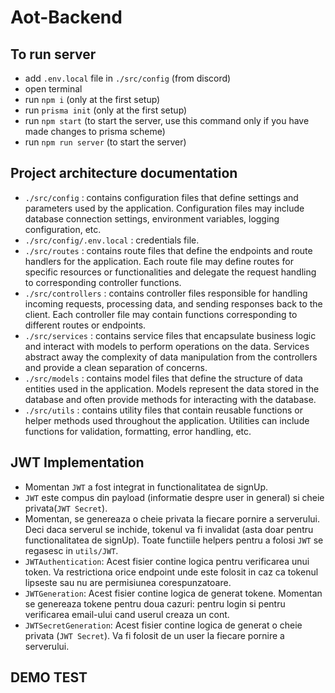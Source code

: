 # Aot-Backend

## To run server
  - add ```.env.local``` file in ```./src/config``` (from discord)
  - open terminal
  - run ```npm i``` (only at the first setup)
  - run ```prisma init``` (only at the first setup)
  - run ```npm start``` (to start the server, use this command only if you have made changes to prisma scheme)
  - run ```npm run server``` (to start the server)

## Project architecture documentation
  - ```./src/config``` : contains configuration files that define settings and parameters used by the application. Configuration files may include database connection settings, environment variables, logging configuration, etc.
  - ```./src/config/.env.local``` : credentials file.
  - ```./src/routes``` : contains route files that define the endpoints and route handlers for the application. Each route file may define routes for specific resources or functionalities and delegate the request handling to corresponding controller functions.
  - ```./src/controllers``` : contains controller files responsible for handling incoming requests, processing data, and sending responses back to the client. Each controller file may contain functions corresponding to different routes or endpoints.
  - ```./src/services``` : contains service files that encapsulate business logic and interact with models to perform operations on the data. Services abstract away the complexity of data manipulation from the controllers and provide a clean separation of concerns.
  - ```./src/models``` : contains model files that define the structure of data entities used in the application. Models represent the data stored in the database and often provide methods for interacting with the database.
  - ```./src/utils``` : contains utility files that contain reusable functions or helper methods used throughout the application. Utilities can include functions for validation, formatting, error handling, etc.

## JWT Implementation
  - Momentan ```JWT``` a fost integrat in functionalitatea de signUp.
  - ```JWT``` este compus din payload (informatie despre user in general) si cheie privata(```JWT Secret```).
  - Momentan, se genereaza o cheie privata la fiecare pornire a serverului. Deci daca serverul se inchide, tokenul va fi invalidat (asta doar pentru functionalitatea de signUp). Toate functiile helpers pentru a folosi ```JWT``` se regasesc in ```utils/JWT```.
  - ```JWTAuthentication```: Acest fisier contine logica pentru verificarea unui token. Va restrictiona orice endpoint unde este folosit in caz ca tokenul lipseste sau nu are permisiunea corespunzatoare.
  - ```JWTGeneration```: Acest fisier contine logica de generat tokene. Momentan se genereaza tokene pentru doua cazuri: pentru login si pentru verificarea email-ului cand userul creaza un cont.
  - ```JWTSecretGeneration```: Acest fisier contine logica de generat o cheie privata (```JWT Secret```). Va fi folosit de un user la fiecare pornire a serverului.

## DEMO TEST
